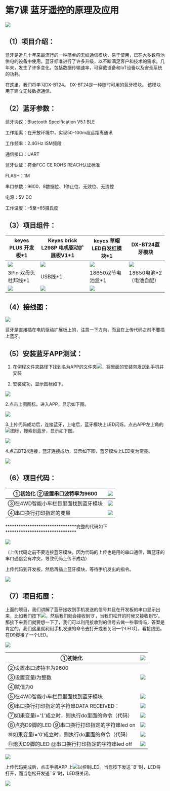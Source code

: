 


# 第7课 蓝牙遥控的原理及应用 

![](../../media/3920253c86188ac64cf9b82c0df6c941.png)

## （1）项目介绍：

蓝牙是近几十年来最流行的一种简单的无线通信模块，易于使用，已在大多数电池供电的设备中使用。蓝牙标准进行了许多升级，以不断满足客户和技术的需求。几年来，发生了许多变化，包括数据传输速率，可穿戴设备和IoT设备以及安全系统的功耗。

在这里，我们将学习DX-BT24。 DX-BT24是一种随时可用的蓝牙模块。
该模块用于建立无线数据通信。

## （2）蓝牙参数：

蓝牙协议：Bluetooth Specification V5.1 BLE

工作距离：在开放环境中，实现50-100m超远距离通讯

工作频率：2.4GHz ISM频段

通信接口：UART

蓝牙认证：符合FCC CE ROHS REACH认证标准

FLASH：1M

串口参数：9600、8数据位、1停止位、无效位、无流控

电源：5V DC

工作温度：–5至+65摄氏度

## （3）项目组件：










|keyes PLUS 开发板*1|Keyes brick L298P 电机驱动扩展板V1*1|keyes 草帽LED白发红模块*1|DX-BT24蓝牙模块|
|-|-|-|-|
|![](../../media/d9ad1b030b310a80066f8fb541f65f96.png)|![](../../media/3dca1bdd1d1420c1d12b16cbf52fee00.png)|![](../../media/31fb938502d3d519813c391569d6a3f3.png)|![](../../media/fe69441b03f45602cceab458e51ef8e2.png)|
|3Pin 双母头杜邦线*1|USB线*1|18650双节电池盒*1|18650电池*2 （电池自配）|
|![](../../media/07752ebfc8e8af62f1b86c4a725ea284.jpg)|![](../../media/260c62fe8edae84c7a302160a3667ce5.png)|![](../../media/c5bf59a8e5cdded95c02334369ab6fdd.png)|




## （4）接线图：

![](../../media/99fab40965f356da3cf658aed24556bc.png)

蓝牙是直接插在电机驱动扩展板上的，注意一下方向，而且在上传代码之前不要插上蓝牙。



## （5）安装蓝牙APP测试：

1.  在例程文件夹路径下找到名为APP的文件夹![](../../media/52692425d98d8b31552d145e70ff5a43.png)，将里面的安装包发送到手机并安装

2.  安装成功，显示图标如下。

![](../../media/0dc8eed11ca040e54e9bbf0f38da4f2f.png)

2.点击上图图标，进入APP，显示如下图。

![](../../media/038f51f540d20d0711b794b0fada0789.jpg)

3.上传代码成功后，连接蓝牙，上电后，蓝牙模块上LED闪烁。点击APP左上角的![](../../media/7fdbb0d28b66d7e6508d4f47f2b74351.png)图标，搜索到蓝牙，显示如下图。

![](../../media/e4b0b0c791cc11c3299eedfff0d7c697.jpg)

4.点击BT24连接，蓝牙连接成功，显示如下图，蓝牙模块上LED变为常亮。

![](../../media/0b7ff74afb5b01625035d5f26597a358.jpg)

## （6）项目代码：








|①初始化 ②设置串口波特率为9600|![](../../media/6b209d1080e4e584c4e026514950895c.png)|
|-|-|
|③在4WD智能小车栏目里面找到蓝牙模块|![](../../media/cb7f958695ee441036e232b8584617ac.png)|
|④串口换行打印指定的变量|![](../../media/5190b9331df3c5a469cc47d6679a8787.png)|




\*\*\*\*\*\*\*\*\*\*\*\*\*\*\*\*\*\*\*\*\*\*\*\*\*\*\*\*\*\*\*\*完整的代码如下\*\*\*\*\*\*\*\*\*\*\*\*\*\*\*\*\*\*\*\*\*\*\*\*\*\*\*\*\*\*\*\*

![](../../media/b79339583e3ac798afdf597632ae6695.png)

（上传代码之前不要连接蓝牙模块，因为代码的上传也是用的串口通信，跟蓝牙的串口通信会有冲突，导致代码上传不成功）

上传代码到开发板，然后再插上蓝牙模块，等待手机发出的指令。

![](../../media/5e3cd9711f6adf3af06d315c4f3013c2.png)

## （7）项目拓展：

上面的项目，我们讲解了蓝牙接收到手机发送的信号并且在开发板的串口显示出来，比如我们按下![](../../media/47e53c818fc1832b63f8ade8320f64ba.png)，然后我们就会接收到‘B’，当我们松开的时候又接收到‘S’。那接下来我们就要想一下了，我们可以利用接收到的信号去做一些事情吗，答案是肯定的，我们这里就利用手机发送的命令去打开或者关闭一个LED灯。看接线图，在D9脚接了一个LED。

![](../../media/d9f6429c64e1929ec1df181e33082bb7.png)








|①初始化|![](../../media/984a2f4b989b8ca495e52cd640cac606.png)|
|-|-|
|②设置串口波特率为9600|
|③设置变量i为整数|![](../../media/a77fee9ad2fb04b16fe1414c5ce13ae6.png)|
|④赋值为0|
|⑤在4WD智能小车栏目里面找到蓝牙模块|![](../../media/cb7f958695ee441036e232b8584617ac.png)|
|⑥串口换行打印指定的字符串DATA RECEIVED：|![](../../media/5190b9331df3c5a469cc47d6679a8787.png)|
|⑦如果变量i=‘1’成立时，则执行do里面的命令（代码）|![](../../media/6316c0afd8bca1fd35af67b27c72cb30.png)|
|⑧点亮D9脚的LED ⑨串口换行打印指定的字符串led on|![](../../media/ca55301a3726add49a3beeb770d4987c.png)|
|⑩如果变量i=‘0’成立时，则执行do里面的命令（代码）|![](../../media/d03cd48b81fa3aa0e3117ad612b65a7d.png)|
|⑪熄灭D9脚的LED ⑫串口换行打印指定的字符串led off|![](../../media/0d7d876f81b6b9501a064068901eda34.png)|




![](../../media/4b283e28bee83b8bf1d9b96790e25ea9.png)

上传代码完成后，点击手机APP
上![](../../media/47e53c818fc1832b63f8ade8320f64ba.png)以控制LED。当您按下发送\`\`B''时，LED将打开，而当您松开发送\`\`S''时，LED将关闭。

![](../../media/91a6bf75d965c58a4b651fabe1001b67.png)


